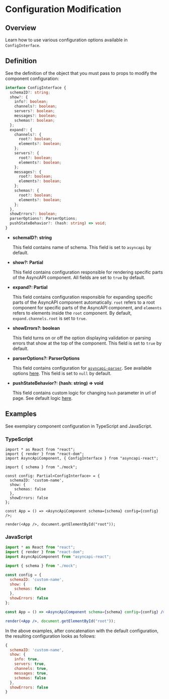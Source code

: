 # Configuration Modification

## Overview

Learn how to use various configuration options available in `ConfigInterface`.

## Definition

See the definition of the object that you must pass to props to modify the component configuration:

```ts
interface ConfigInterface {
  schemaID?: string;
  show?: {
    info?: boolean;
    channels?: boolean;
    servers?: boolean;
    messages?: boolean;
    schemas?: boolean;
  };
  expand?: {
    channels?: {
      root?: boolean;
      elements?: boolean;
    };
    servers?: {
      root?: boolean;
      elements?: boolean;
    };
    messages?: {
      root?: boolean;
      elements?: boolean;
    };
    schemas?: {
      root?: boolean;
      elements?: boolean;
    };
  },
  showErrors?: boolean;
  parserOptions?: ParserOptions;
  pushStateBehavior?: (hash: string) => void;
}
```

- **schemaID?: string**

  This field contains name of schema.
  This field is set to `asyncapi` by default.

- **show?: Partial<ShowConfig>**

  This field contains configuration responsible for rendering specific parts of the AsyncAPI component.
  All fields are set to `true` by default.

- **expand?: Partial<ExpandConfig>**

  This field contains configuration responsible for expanding specific parts of the AsyncAPI component automatically.
  `root` refers to a root component for specific parts of the AsyncAPI component, and `elements` refers to elements inside the `root` component.
  By default, `expand.channels.root` is set to `true`.

- **showErrors?: boolean**

  This field turns on or off the option displaying validation or parsing errors that show at the top of the component.
  This field is set to `true` by default.

- **parserOptions?: ParserOptions**

  This field contains configuration for [`asyncapi-parser`](https://github.com/asyncapi/parser). See available options [here](https://github.com/asyncapi/parser-js/blob/master/API.md#parser).
  This field is set to `null` by default.

- **pushStateBehavior?: (hash: string) => void**

  This field contains custom logic for changing `hash` parameter in url of page.
  See default logic [here](../../library/src/store/useChangeHash.ts#L11).

## Examples

See exemplary component configuration in TypeScript and JavaScript.

### TypeScript

```tsx
import * as React from "react";
import { render } from "react-dom";
import AsyncApiComponent, { ConfigInterface } from "asyncapi-react";

import { schema } from "./mock";

const config: Partial<ConfigInterface> = {
  schemaID: 'custom-name',
  show: {
    schemas: false
  },
  showErrors: false
};

const App = () => <AsyncApiComponent schema={schema} config={config} />;

render(<App />, document.getElementById("root"));
```

### JavaScript

```jsx
import * as React from "react";
import { render } from "react-dom";
import AsyncApiComponent from "asyncapi-react";

import { schema } from "./mock";

const config = {
  schemaID: 'custom-name',
  show: {
    schemas: false
  },
  showErrors: false
};

const App = () => <AsyncApiComponent schema={schema} config={config} />;

render(<App />, document.getElementById("root"));
```

In the above examples, after concatenation with the default configuration, the resulting configuration looks as follows:

```js
{
  schemaID: 'custom-name',
  show: {
    info: true,
    servers: true,
    channels: true,
    messages: true,
    schemas: false
  },
  showErrors: false
}
```
